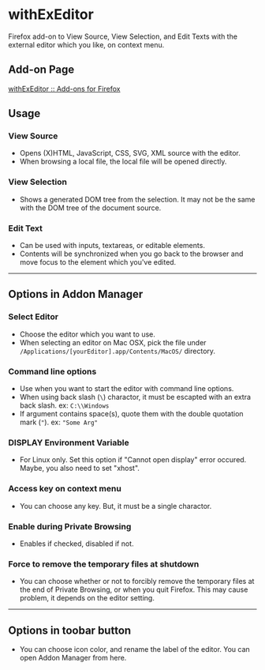 # withExEditor
Firefox add-on to View Source, View Selection, and Edit Texts with the external editor which you like, on context menu.

## Add-on Page
[withExEditor :: Add-ons for Firefox](https://addons.mozilla.org/ja/firefox/addon/withexeditor/ "withExEditor :: Add-ons for Firefox")

## Usage

### View Source
* Opens (X)HTML, JavaScript, CSS, SVG, XML source with the editor.
* When browsing a local file, the local file will be opened directly.

### View Selection
* Shows a generated DOM tree from the selection. It may not be the same with the DOM tree of the document source.

### Edit Text
* Can be used with inputs, textareas, or editable elements.
* Contents will be synchronized when you go back to the browser and move focus to the element which you've edited.

***

## Options in Addon Manager

### Select Editor
* Choose the editor which you want to use.
* When selecting an editor on Mac OSX, pick the file under `/Applications/[yourEditor].app/Contents/MacOS/` directory.

### Command line options
* Use when you want to start the editor with command line options.
* When using back slash (`\`) charactor, it must be escapted with an extra back slash.
ex: `C:\\Windows`
* If argument contains space(s), quote them with the double quotation mark (`"`).
ex: `"Some Arg"`

### DISPLAY Environment Variable
* For Linux only. Set this option if "Cannot open display" error occured. Maybe, you also need to set "xhost".

### Access key on context menu
* You can choose any key. But, it must be a single charactor.

### Enable during Private Browsing
* Enables if checked, disabled if not.

### Force to remove the temporary files at shutdown
* You can choose whether or not to forcibly remove the temporary files at the end of Private Browsing, or when you quit Firefox. This may cause problem, it depends on the editor setting.

***

## Options in toobar button
* You can choose icon color, and rename the label of the editor. You can open Addon Manager from here.
